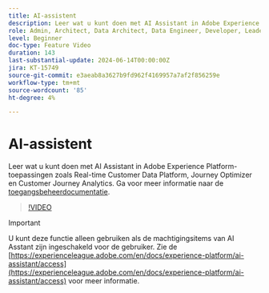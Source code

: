 ```yaml
---
title: AI-assistent
description: Leer wat u kunt doen met AI Assistant in Adobe Experience Platform-toepassingen zoals Real-time Customer Data Platform, Journey Optimizer en Customer Journey Analytics.
role: Admin, Architect, Data Architect, Data Engineer, Developer, Leader, User
level: Beginner
doc-type: Feature Video
duration: 143
last-substantial-update: 2024-06-14T00:00:00Z
jira: KT-15749
source-git-commit: e3aeab8a3627b9fd962f4169957a7af2f856259e
workflow-type: tm+mt
source-wordcount: '85'
ht-degree: 4%

---
```



# AI-assistent

Leer wat u kunt doen met AI Assistant in Adobe Experience Platform-toepassingen zoals Real-time Customer Data Platform, Journey Optimizer en Customer Journey Analytics. Ga voor meer informatie naar de [toegangsbeheerdocumentatie](https://experienceleague.adobe.com/en/docs/experience-platform/ai-assistant/home).

>[!VIDEO](https://video.tv.adobe.com/v/3429845/?learn=on)

>[!IMPORTANT]
>
> U kunt deze functie alleen gebruiken als de machtigingsitems van AI Asstant zijn ingeschakeld voor de gebruiker. Zie de [https://experienceleague.adobe.com/en/docs/experience-platform/ai-assistant/access](https://experienceleague.adobe.com/en/docs/experience-platform/ai-assistant/access) voor meer informatie.

